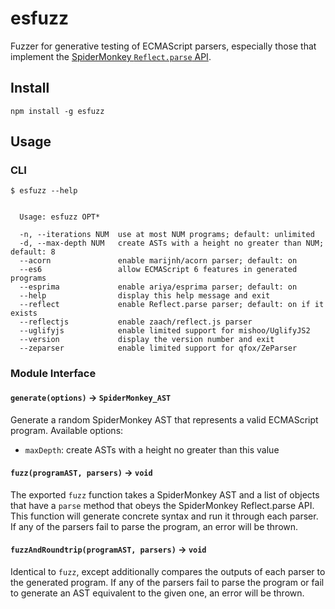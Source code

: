 # esfuzz

Fuzzer for generative testing of ECMAScript parsers, especially those that
implement the [SpiderMonkey `Reflect.parse` API](https://developer.mozilla.org/en-US/docs/SpiderMonkey/Parser_API).

## Install

    npm install -g esfuzz

## Usage

### CLI

    $ esfuzz --help


      Usage: esfuzz OPT*

      -n, --iterations NUM  use at most NUM programs; default: unlimited
      -d, --max-depth NUM   create ASTs with a height no greater than NUM; default: 8
      --acorn               enable marijnh/acorn parser; default: on
      --es6                 allow ECMAScript 6 features in generated programs
      --esprima             enable ariya/esprima parser; default: on
      --help                display this help message and exit
      --reflect             enable Reflect.parse parser; default: on if it exists
      --reflectjs           enable zaach/reflect.js parser
      --uglifyjs            enable limited support for mishoo/UglifyJS2
      --version             display the version number and exit
      --zeparser            enable limited support for qfox/ZeParser

### Module Interface

#### `generate(options)` -> `SpiderMonkey_AST`

Generate a random SpiderMonkey AST that represents a valid ECMAScript program.
Available options:

  * `maxDepth`: create ASTs with a height no greater than this value

#### `fuzz(programAST, parsers)` -> `void`

The exported `fuzz` function takes a SpiderMonkey AST and a list of objects
that have a `parse` method that obeys the SpiderMonkey Reflect.parse API. This
function will generate concrete syntax and run it through each parser. If any
of the parsers fail to parse the program, an error will be thrown.

#### `fuzzAndRoundtrip(programAST, parsers)` -> `void`

Identical to `fuzz`, except additionally compares the outputs of each parser to
the generated program. If any of the parsers fail to parse the program or fail
to generate an AST equivalent to the given one, an error will be thrown.
